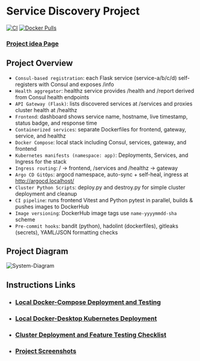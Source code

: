 # Service Discovery Project
[![CI](https://github.com/s1natex/Service-Discovery/actions/workflows/ci.yml/badge.svg?branch=main)](https://github.com/s1natex/Service-Discovery/actions/workflows/ci.yml)
[![Docker Pulls](https://img.shields.io/docker/pulls/s1natex/service-discovery.svg)](https://hub.docker.com/r/s1natex/service-discovery)

### [Project idea Page](https://roadmap.sh/projects/service-discovery)
## Project Overview
- `Consul-based registration`: each Flask service (service-a/b/c/d) self-registers with Consul and exposes /info
- `Health aggregator`: healthz service provides /health and /report derived from Consul health endpoints
- `API Gateway (Flask)`: lists discovered services at /services and proxies cluster health at /healthz
- `Frontend`: dashboard shows service name, hostname, live timestamp, status badge, and response time
- `Containerized services`: separate Dockerfiles for frontend, gateway, service, and healthz
- `Docker Compose`: local stack including Consul, services, gateway, and frontend
- `Kubernetes manifests (namespace: app)`: Deployments, Services, and Ingress for the stack
- `Ingress routing`: / → frontend, /services and /healthz → gateway
- `Argo CD GitOps`: argocd namespace, auto-sync + self-heal, ingress at http://argocd.localhost/
- `Cluster Python Scripts`: deploy.py and destroy.py for simple cluster deployment and cleanup
- `CI pipeline`: runs frontend Vitest and Python pytest in parallel, builds & pushes images to DockerHub
- `Image versioning`: DockerHub image tags use `name-yyyymmdd-sha` scheme
- `Pre-commit hooks`: bandit (python), hadolint (dockerfiles), gitleaks (secrets), YAML/JSON formatting checks
## Project Diagram
![System-Diagram](./docs/media)
## Instructions Links
- ### [Local Docker-Compose Deployment and Testing](./docs/docker-compose.md)
- ### [Local Docker-Desktop Kubernetes Deployment](./docs/k8s-startup.md)
- ### [Cluster Deployment and Feature Testing Checklist](./docs/tests-checklist.md)
- ### [Project Screenshots](./docs/screenshots.md)
